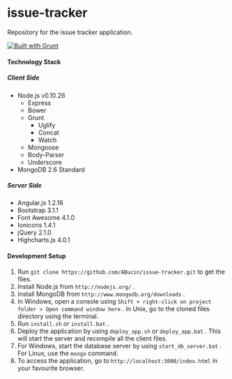 issue-tracker
=============

Repository for the issue tracker application.

[![Built with Grunt](https://cdn.gruntjs.com/builtwith.png)](http://gruntjs.com/)

#### Technology Stack

##### Client Side

* Node.js v0.10.26
  * Express
  * Bower
  * Grunt
  	* Uglify
	* Concat
	* Watch
  * Mongoose
  * Body-Parser
  * Underscore
* MongoDB 2.6 Standard

##### Server Side

* Angular.js 1.2.16
* Bootstrap 3.1.1
* Font Awesome 4.1.0
* Ionicons 1.4.1
* jQuery 2.1.0
* Highcharts.js 4.0.1

#### Development Setup

1. Run `git clone https://github.com/ABucin/issue-tracker.git` to get the files.
2. Install Node.js from `http://nodejs.org/` .
3. Install MongoDB from `http://www.mongodb.org/downloads` .
4. In Windows, open a console using `Shift + right-click on project folder > Open command window here` . In Unix, go to the cloned files directory using the terminal.
5. Run `install.sh` or `install.bat` .
6. Deploy the application by using `deploy_app.sh` or `deploy_app.bat` . This will start the server and recompile all the client files.
7. For Windows, start the database server by using `start_db_server.bat` . For Linux, use the `mongo` command.
8. To access the application, go to `http://localhost:3000/index.html` in your favourite browser.
